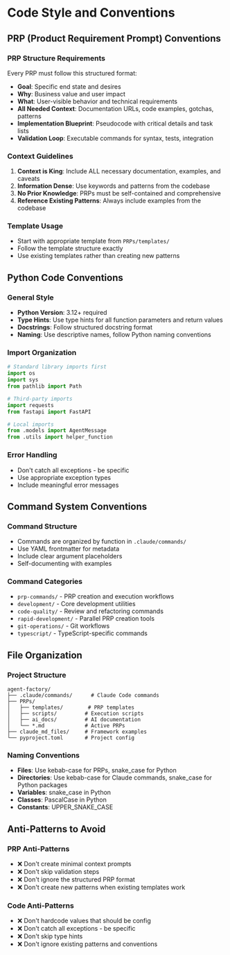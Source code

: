 # Code Style and Conventions

## PRP (Product Requirement Prompt) Conventions

### PRP Structure Requirements
Every PRP must follow this structured format:
- **Goal**: Specific end state and desires
- **Why**: Business value and user impact  
- **What**: User-visible behavior and technical requirements
- **All Needed Context**: Documentation URLs, code examples, gotchas, patterns
- **Implementation Blueprint**: Pseudocode with critical details and task lists
- **Validation Loop**: Executable commands for syntax, tests, integration

### Context Guidelines
1. **Context is King**: Include ALL necessary documentation, examples, and caveats
2. **Information Dense**: Use keywords and patterns from the codebase
3. **No Prior Knowledge**: PRPs must be self-contained and comprehensive
4. **Reference Existing Patterns**: Always include examples from the codebase

### Template Usage
- Start with appropriate template from `PRPs/templates/`
- Follow the template structure exactly
- Use existing templates rather than creating new patterns

## Python Code Conventions

### General Style
- **Python Version**: 3.12+ required
- **Type Hints**: Use type hints for all function parameters and return values
- **Docstrings**: Follow structured docstring format
- **Naming**: Use descriptive names, follow Python naming conventions

### Import Organization
```python
# Standard library imports first
import os
import sys
from pathlib import Path

# Third-party imports
import requests
from fastapi import FastAPI

# Local imports
from .models import AgentMessage
from .utils import helper_function
```

### Error Handling
- Don't catch all exceptions - be specific
- Use appropriate exception types
- Include meaningful error messages

## Command System Conventions

### Command Structure
- Commands are organized by function in `.claude/commands/`
- Use YAML frontmatter for metadata
- Include clear argument placeholders
- Self-documenting with examples

### Command Categories
- `prp-commands/` - PRP creation and execution workflows
- `development/` - Core development utilities
- `code-quality/` - Review and refactoring commands
- `rapid-development/` - Parallel PRP creation tools
- `git-operations/` - Git workflows
- `typescript/` - TypeScript-specific commands

## File Organization

### Project Structure
```
agent-factory/
├── .claude/commands/      # Claude Code commands
├── PRPs/
│   ├── templates/        # PRP templates
│   ├── scripts/         # Execution scripts
│   ├── ai_docs/         # AI documentation
│   └── *.md             # Active PRPs
├── claude_md_files/     # Framework examples
└── pyproject.toml       # Project config
```

### Naming Conventions
- **Files**: Use kebab-case for PRPs, snake_case for Python
- **Directories**: Use kebab-case for Claude commands, snake_case for Python packages
- **Variables**: snake_case in Python
- **Classes**: PascalCase in Python
- **Constants**: UPPER_SNAKE_CASE

## Anti-Patterns to Avoid

### PRP Anti-Patterns
- ❌ Don't create minimal context prompts
- ❌ Don't skip validation steps
- ❌ Don't ignore the structured PRP format
- ❌ Don't create new patterns when existing templates work

### Code Anti-Patterns
- ❌ Don't hardcode values that should be config
- ❌ Don't catch all exceptions - be specific
- ❌ Don't skip type hints
- ❌ Don't ignore existing patterns and conventions